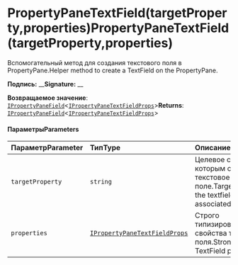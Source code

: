 # <a name="propertypanetextfieldtargetpropertyproperties"></a><span data-ttu-id="aad35-101">PropertyPaneTextField(targetProperty,properties)</span><span class="sxs-lookup"><span data-stu-id="aad35-101">PropertyPaneTextField(targetProperty,properties)</span></span>




<span data-ttu-id="aad35-102">Вспомогательный метод для создания текстового поля в PropertyPane.</span><span class="sxs-lookup"><span data-stu-id="aad35-102">Helper method to create a TextField on the PropertyPane.</span></span>

<span data-ttu-id="aad35-103">**Подпись:** __</span><span class="sxs-lookup"><span data-stu-id="aad35-103">**Signature:** __</span></span>

<span data-ttu-id="aad35-104">**Возвращаемое значение**: [`IPropertyPaneField`](../sp-webpart-base/ipropertypanefield.md)<[`IPropertyPaneTextFieldProps`](../sp-webpart-base/ipropertypanetextfieldprops.md)></span><span class="sxs-lookup"><span data-stu-id="aad35-104">**Returns**: [`IPropertyPaneField`](../sp-webpart-base/ipropertypanefield.md)<[`IPropertyPaneTextFieldProps`](../sp-webpart-base/ipropertypanetextfieldprops.md)></span></span>





#### <a name="parameters"></a><span data-ttu-id="aad35-105">Параметры</span><span class="sxs-lookup"><span data-stu-id="aad35-105">Parameters</span></span>


| <span data-ttu-id="aad35-106">Параметр</span><span class="sxs-lookup"><span data-stu-id="aad35-106">Parameter</span></span>    | <span data-ttu-id="aad35-107">Тип</span><span class="sxs-lookup"><span data-stu-id="aad35-107">Type</span></span>    | <span data-ttu-id="aad35-108">Описание</span><span class="sxs-lookup"><span data-stu-id="aad35-108">Description</span></span> |
|:-------------|:---------------|:------------|
| `targetProperty`    | `string` | <span data-ttu-id="aad35-109">Целевое свойство, с которым связано текстовое поле.</span><span class="sxs-lookup"><span data-stu-id="aad35-109">Target property the textfield is associated to.</span></span> |
| `properties`    | [`IPropertyPaneTextFieldProps`](../sp-webpart-base/ipropertypanetextfieldprops.md) | <span data-ttu-id="aad35-110">Строго типизированные свойства текстового поля.</span><span class="sxs-lookup"><span data-stu-id="aad35-110">Strongly typed TextField properties.</span></span> |


